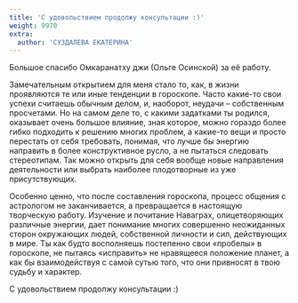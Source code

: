 ```yaml
---
title: 'С удовольствием продолжу консультации :)'
weight: 9970
extra:
  author: 'СУЗДАЛЕВА ЕКАТЕРИНА'
---
```


Большое спасибо Омкаранатху джи (Ольге Осинской) за её работу.

Замечательным открытием для меня стало то, как, в жизни проявляются те или иные тенденции в гороскопе. Часто какие-то свои успехи считаешь обычным делом, и, наоборот, неудачи – собственным просчетами. Но на самом деле то, с какими задатками ты родился, оказывает очень большое влияние, зная которое, можно гораздо более гибко подходить к решению многих проблем, а какие-то вещи и просто перестать от себя требовать, понимая, что лучше бы энергию направить в более конструктивное русло, а не пытаться следовать стереотипам. Так можно открыть для себя вообще новые направления деятельности или выбрать наиболее плодотворные из уже присутствующих.

<!-- more -->

Особенно ценно, что после составления гороскопа, процесс общения с астрологом не заканчивается, а превращается в настоящую творческую работу. Изучение и почитание Наваграх, олицетворяющих различные энергии, дает понимание многих совершенно неожиданных сторон окружающих людей, собственной личности и сил, действующих в мире. Ты как будто восполняешь постепенно свои «пробелы» в гороскопе, не пытаясь «исправить» не нравящееся положение планет, а как бы взаимодействуя с самой сутью того, что они привносят в твою судьбу и характер.

С удовольствием продолжу консультации :)